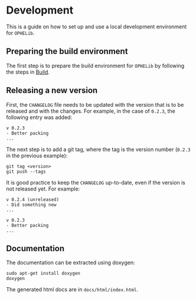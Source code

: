 # Development
This is a guide on how to set up and use a local development environment for `OPHELib`.

## Preparing the build environment
The first step is to prepare the build environment for `OPHELib` by following the steps in [Build](BUILD.md).

## Releasing a new version
First, the `CHANGELOG` file needs to be updated with the version that is to be released and with the changes. For example, in the case of `0.2.3`, the following entry was added:

```
v 0.2.3
- Better packing
...
```

The next step is to add a git tag, where the tag is the version number (`0.2.3` in the previous example):

```
git tag <version>
git push --tags
```

It is good practice to keep the `CHANGELOG` up-to-date, even if the version is not released yet.
For example:

```
v 0.2.4 (unreleased)
- Did something new
...

v 0.2.3
- Better packing
...
```

## Documentation
The documentation can be extracted using doxygen:

```
sudo apt-get install doxygen
doxygen
```
The generated html docs are in `docs/html/index.html`.
